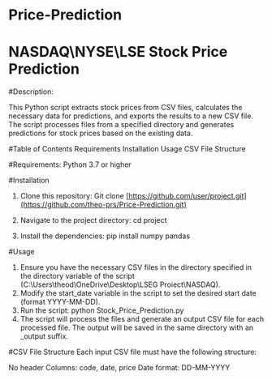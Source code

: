 # Price-Prediction

# NASDAQ\NYSE\LSE Stock Price Prediction

#Description:

This Python script extracts stock prices from CSV files, calculates the necessary data for predictions, and exports the results to a new CSV file. The script processes files from a specified directory and generates predictions for stock prices based on the existing data.

#Table of Contents
Requirements
Installation
Usage
CSV File Structure

#Requirements:
Python 3.7 or higher

#Installation

1. Clone this repository:
Git clone [https://github.com/user/project.git](https://github.com/theo-prs/Price-Prediction.git)

2. Navigate to the project directory:
cd project

3. Install the dependencies:
pip install numpy pandas

#Usage
1. Ensure you have the necessary CSV files in the directory specified in the directory variable of the script (C:\\Users\\theod\\OneDrive\\Desktop\\LSEG Proiect\\NASDAQ).
2. Modify the start_date variable in the script to set the desired start date (format YYYY-MM-DD).
3. Run the script:
python Stock_Price_Prediction.py
4. The script will process the files and generate an output CSV file for each processed file. The output will be saved in the same directory with an _output suffix.

#CSV File Structure
Each input CSV file must have the following structure:

No header
Columns: code, date, price
Date format: DD-MM-YYYY
